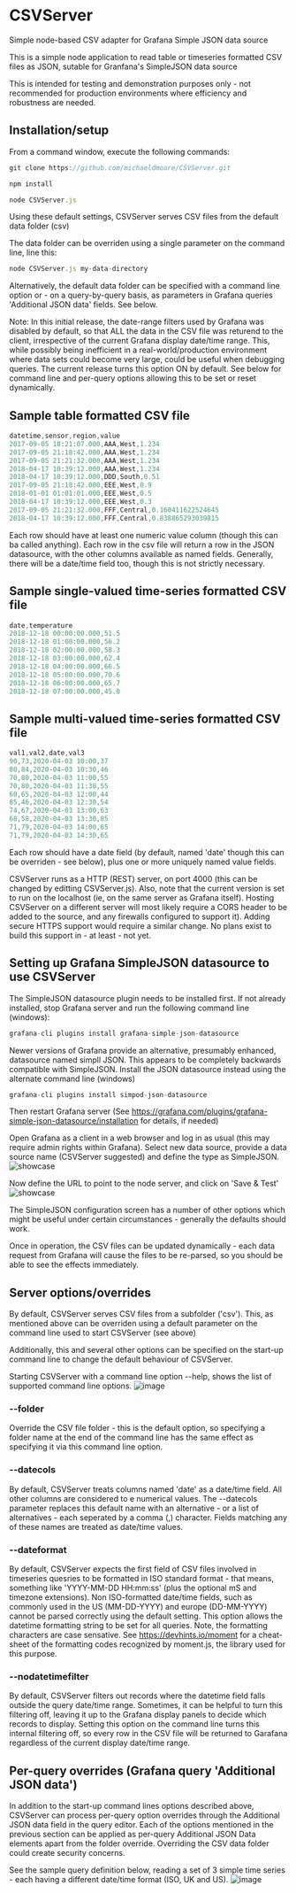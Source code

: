 # CSVServer

Simple node-based CSV adapter for Grafana Simple JSON data source

This is a simple node application to read table or timeseries formatted CSV files as JSON, sutable for Granfana's SimpleJSON data source

This is intended for testing and demonstration purposes only - not recommended for production environments where efficiency and robustness are needed.

## Installation/setup

From a command window, execute the following commands:

```javascript
git clone https://github.com/michaeldmoore/CSVServer.git

npm install

node CSVServer.js
```

Using these default settings, CSVServer serves CSV files from the default data folder (csv)

The data folder can be overriden using a single parameter on the command line, line this:

```javascript
node CSVServer.js my-data-directory
```

Alternatively, the default data folder can be specified with a command line option or - on a query-by-query basis, as parameters in Grafana queries 'Additional JSON data' fields.  See below.

Note:  In this initial release, the date-range filters used by Grafana was disabled by default, so that ALL the data in the CSV file was returend to the client, irrespective of the current Grafana display date/time range.  This, while possibly being inefficient in a real-world/production environment where data sets could become very large, could be useful when debugging queries.  The current release turns this option ON by default.  See below for command line and per-query options allowing this to be set or reset dynamically.

## Sample table formatted CSV file

```javascript
datetime,sensor,region,value
2017-09-05 18:21:07.000,AAA,West,1.234
2017-09-05 21:18:42.000,AAA,West,1.234
2017-09-05 21:21:32.000,AAA,West,1.234
2018-04-17 10:39:12.000,AAA,West,1.234
2018-04-17 10:39:12.000,DDD,South,0.51
2017-09-05 21:18:42.000,EEE,West,0.9
2018-01-01 01:01:01.000,EEE,West,0.5
2018-04-17 10:39:12.000,EEE,West,0.3
2017-09-05 21:21:32.000,FFF,Central,0.160411622524645
2018-04-17 10:39:12.000,FFF,Central,0.838865293039815
```

Each row should have at least one numeric value column (though this can ba called anything).  Each row in the csv file will return a row in the JSON datasource, with the other columns available as named fields.  Generally, there will be a date/time field too, though this is not strictly necessary.

## Sample single-valued time-series formatted CSV file

```javascript
date,temperature
2018-12-18 00:00:00.000,51.5
2018-12-18 01:00:00.000,56.2
2018-12-18 02:00:00.000,58.3
2018-12-18 03:00:00.000,62.4
2018-12-18 04:00:00.000,66.5
2018-12-18 05:00:00.000,70.6
2018-12-18 06:00:00.000,65.7
2018-12-18 07:00:00.000,45.8
```

## Sample multi-valued time-series formatted CSV file

```javascript
val1,val2,date,val3
90,73,2020-04-03 10:00,37
80,84,2020-04-03 10:30,46
70,80,2020-04-03 11:00,55
70,80,2020-04-03 11:30,55
60,65,2020-04-03 12:00,44
85,46,2020-04-03 12:30,54
74,67,2020-04-03 13:00,63
68,58,2020-04-03 13:30,85
71,79,2020-04-03 14:00,65
71,79,2020-04-03 14:30,65
```

Each row should have a date field (by default, named 'date' though this can be overriden - see below), plus one or more uniquely named value fields.

CSVServer runs as a HTTP (REST) server, on port 4000 (this can be changed by editting CSVServer.js).  Also, note that the current version is set to run on the localhost (ie, on the same server as Grafana itself).  Hosting CSVServer on a different server will most likely require a CORS header to be added to the source, and any firewalls configured to support it).  Adding secure HTTPS support would require a similar change.  No plans exist to build this support in - at least - not yet.

## Setting up Grafana SimpleJSON datasource to use CSVServer

The SimpleJSON datasource plugin needs to be installed first.  If not already installed, stop Grafana server and run the following command line (windows):

```javascript
grafana-cli plugins install grafana-simple-json-datasource
```

Newer versions of Grafana provide an alternative, presumably enhanced, datasource named simpll JSON.  This appears to be completely backwards compatible with SimpleJSON.  Install the JSON datasource instead using the alternate command line (windows)

```javascript
grafana-cli plugins install simpod-json-datasource
```

Then restart Grafana server (See <https://grafana.com/plugins/grafana-simple-json-datasource/installation> for details, if needed)

Open Grafana as a client in a web browser and log in as usual (this may require admin rights within Grafana).  Select new data source, provide a data source name (CSVServer suggested) and define the type as SimpleJSON.
![showcase](https://user-images.githubusercontent.com/3724718/50186644-141f3f00-02e1-11e9-812f-94be59ea3d92.png)

Now define the URL to point to the node server, and click on 'Save & Test'
![showcase](https://user-images.githubusercontent.com/3724718/50186753-75471280-02e1-11e9-8382-68606c0a373f.png)

The SimpleJSON configuration screen has a number of other options which might be useful under certain circumstances - generally the defaults should work.

Once in operation, the CSV files can be updated dynamically - each data request from Grafana will cause the files to be re-parsed, so you should be able to see the effects immediately.

## Server options/overrides

By default, CSVServer serves CSV files from a subfolder ('csv').  This, as mentioned above can be overriden using a default parameter on the command line used to start CSVServer (see above)

Additionally, this and several other options can be specified on the start-up command line to change the default behaviour of CSVServer.

Starting CSVServer with a command line option --help, shows the list of supported command line options.
![image](https://user-images.githubusercontent.com/3724718/78253512-67280000-74ec-11ea-8900-332e7e49ebc3.png)

### --folder

Override the CSV file folder - this is the default option, so specifying a folder name at the end of the command line has the same effect as specifying it via this command line option.

### --datecols

By default, CSVServer treats columns named 'date' as a date/time field.  All other columns are considered to e numerical values.  The --datecols parameter replaces this default name with an alternative - or a list of alternatives - each seperated by a comma (,) character.  Fields matching any of these names are treated as date/time values.

### --dateformat

By default, CSVServer expects the first field of CSV files involved in timeseries quesries to be formatted in ISO standard format - that means, something like 'YYYY-MM-DD HH:mm:ss' (plus the optional mS and timezone extensions).  Non ISO-formatted date/time fields, such as commonly used in the US (MM-DD-YYYY) and europe (DD-MM-YYYY) cannot be parsed correctly using the default setting.  This option allows the datetime formatting string to be set for all queries.  Note, the formatting characters are case sensative.  See <https://devhints.io/moment> for a cheat-sheet of the formatting codes recognized by moment.js, the library used for this purpose.

### --nodatetimefilter

By default, CSVServer filters out records where the datetime field falls outside the query date/time range.  Sometimes, it can be helpful to turn this filtering off, leaving it up to the Grafana display panels to decide which records to display.  Setting this option on the command line turns this internal filtering off, so every row in the CSV file will be returned to Garafana regardless of the current display date/time range.

## Per-query overrides (Grafana query 'Additional JSON data')

In addition to the start-up command lines options described above, CSVServer can process per-query option overrides through the Additional JSON data field in the query editor.
Each of the options mentioned in the previous section can be applied as per-query Additional JSON Data elements apart from the folder override.  Overriding the CSV data folder could create security concerns.

See the sample query definition below, reading a set of 3 simple time series - each having a different date/time format (ISO, UK and US).
![image](https://user-images.githubusercontent.com/3724718/78248918-663fa000-74e5-11ea-8659-16dc5bba05b5.png)
